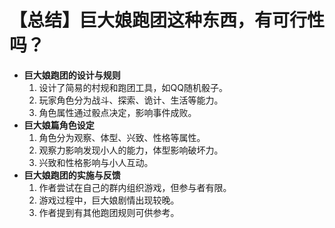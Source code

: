 # 【总结】巨大娘跑团这种东西，有可行性吗？

-   **巨大娘跑团的设计与规则**
    1.  设计了简易的村规和跑团工具，如QQ随机骰子。
    2.  玩家角色分为战斗、探索、诡计、生活等能力。
    3.  角色属性通过骰点决定，影响事件成败。
-   **巨大娘篇角色设定**
    1.  角色分为观察、体型、兴致、性格等属性。
    2.  观察力影响发现小人的能力，体型影响破坏力。
    3.  兴致和性格影响与小人互动。
-   **巨大娘跑团的实施与反馈**
    1.  作者尝试在自己的群内组织游戏，但参与者有限。
    2.  游戏过程中，巨大娘剧情出现较晚。
    3.  作者提到有其他跑团规则可供参考。